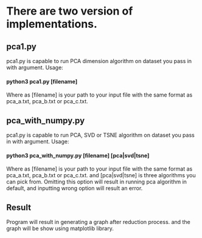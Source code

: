 # There are two version of implementations.
## pca1.py
pca1.py is capable to run PCA dimension algorithm on dataset you pass in with argument. Usage: <br/>
#### python3 pca1.py [filename] <br/>
Where as [filename] is your path to your input file with the same format as pca_a.txt, pca_b.txt or pca_c.txt.

## pca_with_numpy.py
pca1.py is capable to run PCA, SVD or TSNE algorithm on dataset you pass in with argument. Usage: <br/>
#### python3 pca_with_numpy.py [filename] [pca|svd|tsne]<br/>
Where as [filename] is your path to your input file with the same format as pca_a.txt, pca_b.txt or pca_c.txt.
and [pca|svd|tsne] is three algorithms you can pick from. 
Omitting this option will result in running pca algorithm in default, and inputting wrong option will result an error.

## Result
Program will result in generating a graph after reduction process. and the graph will be show using matplotlib library.
